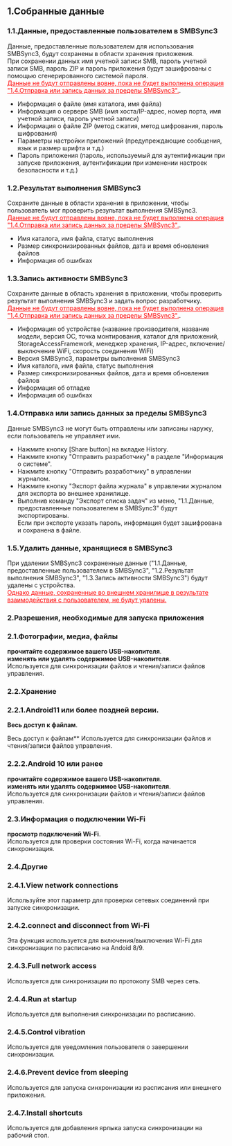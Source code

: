 ## 1.Собранные данные<br>
### 1.1.Данные, предоставленные пользователем в SMBSync3<br>

Данные, предоставленные пользователем для использования SMBSync3, будут сохранены в области хранения приложения.<br>
При сохранении данных имя учетной записи SMB, пароль учетной записи SMB, пароль ZIP и пароль приложения будут зашифрованы с помощью сгенерированного системой пароля.<br>
<span style="color: red;"><u>Данные не будут отправлены вовне, пока не будет выполнена операция "1.4.Отправка или запись данных за пределы SMBSync3".</u></span>.<br>

- Информация о файле (имя каталога, имя файла)<br>
- Информация о сервере SMB (имя хоста/IP-адрес, номер порта, имя учетной записи, пароль учетной записи)<br>
- Информация о файле ZIP (метод сжатия, метод шифрования, пароль шифрования)<br>
- Параметры настройки приложений (предупреждающие сообщения, язык и размер шрифта и т.д.)<br>
- Пароль приложения (пароль, используемый для аутентификации при запуске приложения, аутентификации при изменении настроек безопасности и т.д.)<br>

### 1.2.Результат выполнения SMBSync3<br>

Сохраните данные в области хранения в приложении, чтобы пользователь мог проверить результат выполнения SMBSync3.<br>
<span style="color: red;"><u>Данные не будут отправлены вовне, пока не будет выполнена операция "1.4.Отправка или запись данных за пределы SMBSync3".</u></span>.<br>

- Имя каталога, имя файла, статус выполнения<br>
- Размер синхронизированных файлов, дата и время обновления файлов<br>
- Информация об ошибках<br>

### 1.3.Запись активности SMBSync3<br>

Сохраните данные в область хранения в приложении, чтобы проверить результат выполнения SMBSync3 и задать вопрос разработчику.<br>
<span style="color: red;"><u>Данные не будут отправлены вовне, пока не будет выполнена операция "1.4.Отправка или запись данных за пределы SMBSync3".</u></span>.<br>

- Информация об устройстве (название производителя, название модели, версия ОС, точка монтирования, каталог для приложений, StorageAccessFramework, менеджер хранения, IP-адрес, включение/выключение WiFi, скорость соединения WiFi)<br>
- Версия SMBSync3, параметры выполнения SMBSync3<br>
- Имя каталога, имя файла, статус выполнения<br>
- Размер синхронизированных файлов, дата и время обновления файлов<br>
- Информация об отладке<br>
- Информация об ошибках<br>

### 1.4.Отправка или запись данных за пределы SMBSync3<br>

Данные SMBSync3 не могут быть отправлены или записаны наружу, если пользователь не управляет ими.<br>

- Нажмите кнопку [Share button] на вкладке History.<br>
- Нажмите кнопку "Отправить разработчику" в разделе "Информация о системе".<br>
- Нажмите кнопку "Отправить разработчику" в управлении журналом.<br>
- Нажмите кнопку "Экспорт файла журнала" в управлении журналом для экспорта во внешнее хранилище.<br>
- Выполнив команду "Экспорт списка задач" из меню, "1.1.Данные, предоставленные пользователем в SMBSync3" будут экспортированы.<br>
Если при экспорте указать пароль, информация будет зашифрована и сохранена в файле.<br>

### 1.5.Удалить данные, хранящиеся в SMBSync3<br>

При удалении SMBSync3 сохраненные данные ("1.1.Данные, предоставленные пользователем в SMBSync3", "1.2.Результат выполнения SMBSync3", "1.3.Запись активности SMBSync3") будут удалены с устройства.<br>
<span style="color: red;"><u>Однако данные, сохраненные во внешнем хранилище в результате взаимодействия с пользователем, не будут удалены.</u></span><br>

### 2.Разрешения, необходимые для запуска приложения<br>

### 2.1.Фотографии, медиа, файлы<br>
**прочитайте содержимое вашего USB-накопителя**.<br>
**изменять или удалять содержимое USB-накопителя**.<br>
Используется для синхронизации файлов и чтения/записи файлов управления.<br>

### 2.2.Xранение<br>

### 2.2.1.Android11 или более поздней версии.<br>
**Весь доступ к файлам**.<br>

Весь доступ к файлам** Используется для синхронизации файлов и чтения/записи файлов управления.<br>

### 2.2.2.Android 10 или ранее<br>
**прочитайте содержимое вашего USB-накопителя**.<br>
**изменять или удалять содержимое USB-накопителя**.<br>
Используется для синхронизации файлов и чтения/записи файлов управления.<br>

### 2.3.Информация о подключении Wi-Fi<br>
**просмотр подключений Wi-Fi**.<br>
Используется для проверки состояния Wi-Fi, когда начинается синхронизация.<br>

### 2.4.Другие<br>
### 2.4.1.View network connections<br>
Используйте этот параметр для проверки сетевых соединений при запуске синхронизации.<br>
### 2.4.2.connect and disconnect from Wi-Fi<br>
Эта функция используется для включения/выключения Wi-Fi для синхронизации по расписанию на Andoid 8/9.<br>
### 2.4.3.Full network access<br>
Используется для синхронизации по протоколу SMB через сеть.<br>
### 2.4.4.Run at startup<br>
Используется для выполнения синхронизации по расписанию.<br>
### 2.4.5.Control vibration<br>
Используется для уведомления пользователя о завершении синхронизации.<br>
### 2.4.6.Prevent device from sleeping<br>
Используется для запуска синхронизации из расписания или внешнего приложения.<br>
### 2.4.7.Install shortcuts<br>
Используется для добавления ярлыка запуска синхронизации на рабочий стол.<br>
